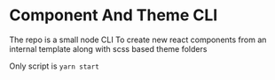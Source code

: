 # Component And Theme CLI

The repo is a small node CLI To create new react components from an internal template along with scss based theme folders

Only script is `yarn start`